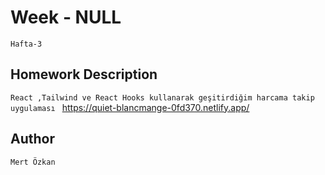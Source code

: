 # Week - NULL
```Hafta-3```




## Homework Description

```React ,Tailwind ve React Hooks kullanarak geşitirdiğim harcama takip uygulaması ```
     https://quiet-blancmange-0fd370.netlify.app/


## Author

```Mert Özkan```
